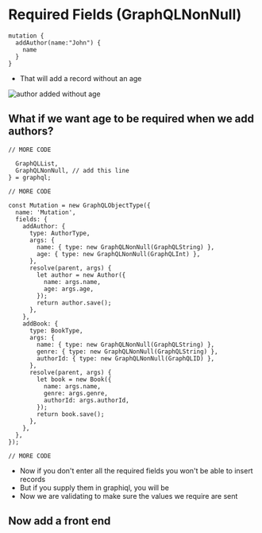 # Required Fields (GraphQLNonNull)

```
mutation {
  addAuthor(name:"John") {
    name
  }
}
```

* That will add a record without an age

![author added without age](https://i.imgur.com/fd7tDNu.png)

## What if we want age to be required when we add authors?

```
// MORE CODE

  GraphQLList,
  GraphQLNonNull, // add this line
} = graphql;

// MORE CODE

const Mutation = new GraphQLObjectType({
  name: 'Mutation',
  fields: {
    addAuthor: {
      type: AuthorType,
      args: {
        name: { type: new GraphQLNonNull(GraphQLString) },
        age: { type: new GraphQLNonNull(GraphQLInt) },
      },
      resolve(parent, args) {
        let author = new Author({
          name: args.name,
          age: args.age,
        });
        return author.save();
      },
    },
    addBook: {
      type: BookType,
      args: {
        name: { type: new GraphQLNonNull(GraphQLString) },
        genre: { type: new GraphQLNonNull(GraphQLString) },
        authorId: { type: new GraphQLNonNull(GraphQLID) },
      },
      resolve(parent, args) {
        let book = new Book({
          name: args.name,
          genre: args.genre,
          authorId: args.authorId,
        });
        return book.save();
      },
    },
  },
});

// MORE CODE
```

* Now if you don't enter all the required fields you won't be able to insert records
* But if you supply them in graphiql, you will be
* Now we are validating to make sure the values we require are sent

## Now add a front end
